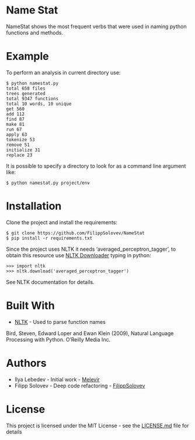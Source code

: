 # Name Stat
NameStat shows the most frequent verbs that were used in naming python functions and methods.

# Example

To perform an analysis in current directory use:

~~~~
$ python namestat.py
total 658 files
trees generated
total 9347 functions
total 10 words, 10 unique
get 560
add 112
find 87
make 81
run 67
apply 63
tokenize 53
remove 51
initialize 31
replace 23
~~~~

It is possible to specify a directory to look for as a command line argument like:

`$ python namestat.py project/env`

# Installation

Clone the project and install the requirements:

~~~~
$ git clone https://github.com/FilippSolovev/NameStat
$ pip install -r requirements.txt
~~~~

Since the project uses NLTK it needs ‘averaged_perceptron_tagger’, to obtain this resource use [NLTK Downloader](https://www.nltk.org/data.html "NLTK Downloader") typing in python:

~~~~
>>> import nltk
>>> nltk.download('averaged_perceptron_tagger')
~~~~

See NLTK documentation for details.

# Built With
* [NLTK](https://www.nltk.org "NLTK") - Used to parse function names

Bird, Steven, Edward Loper and Ewan Klein (2009), Natural Language Processing with Python. O’Reilly Media Inc.

# Authors
* Ilya Lebedev - Initial work - [Melevir](https://github.com/Melevir "Melevir")
* Filipp Solovev - Deep code refactoring - [FilippSolovev](https://github.com/FilippSolovev "FilippSolovev")

# License
This project is licensed under the MIT License - see the [LICENSE.md](https://github.com/FilippSolovev/NameStat/blob/master/LICENSE) file for details

